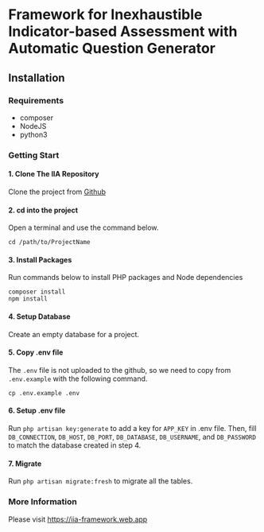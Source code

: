# Framework for Inexhaustible Indicator-based Assessment with Automatic Question Generator
## Installation

### Requirements
- composer
- NodeJS
- python3

### Getting Start

#### 1. Clone The IIA Repository
Clone the project from [Github](github.com/neufii/iia)

#### 2. cd into the project
Open a terminal and use the command below.
```
cd /path/to/ProjectName
```

#### 3. Install Packages
Run commands below to install PHP packages and Node dependencies
```
composer install
npm install
```

#### 4. Setup Database
Create an empty database for a project.

#### 5. Copy .env file
The `.env` file is not uploaded to the github, so we need to copy from `.env.example` with the following command.
```
cp .env.example .env
```

#### 6. Setup .env file
Run `php artisan key:generate` to add a key for `APP_KEY` in .env file. Then, fill `DB_CONNECTION`, `DB_HOST`, `DB_PORT`, `DB_DATABASE`, `DB_USERNAME`, and `DB_PASSWORD` to match the database created in step 4.

#### 7. Migrate
Run `php artisan migrate:fresh` to migrate all the tables.


### More Information
Please visit https://iia-framework.web.app